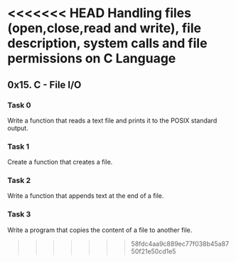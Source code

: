 <<<<<<< HEAD
Handling files (open,close,read and write), file description, system calls and file permissions on C Language
=======
## 0x15. C - File I/O
### Task 0

Write a function that reads a text file and prints it to the POSIX standard output.
### Task 1

Create a function that creates a file.
### Task 2

Write a function that appends text at the end of a file.
### Task 3

Write a program that copies the content of a file to another file.
>>>>>>> 58fdc4aa9c889ec77f038b45a8750f21e50cd1e5
